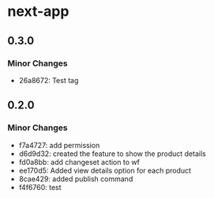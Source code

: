 # next-app

## 0.3.0

### Minor Changes

- 26a8672: Test tag

## 0.2.0

### Minor Changes

- f7a4727: add permission
- d6d9d32: created the feature to show the product details
- fd0a8bb: add changeset action to wf
- ee170d5: Added view details option for each product
- 8cae429: added publish command
- f4f6760: test
